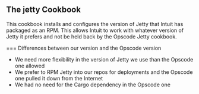 ## The jetty Cookbook

This cookbook installs and configures the version of Jetty that Intuit has
packaged as an RPM. This allows Intuit to work with whatever version of
Jetty it prefers and not be held back by the Opscode Jetty cookbook.

=== Differences between our version and the Opscode version

* We need more flexibility in the version of Jetty we use than the Opscode one allowed
* We prefer to RPM Jetty into our repos for deployments and the Opscode one
  pulled it down from the Internet
* We had no need for the Cargo dependency in the Opscode one
